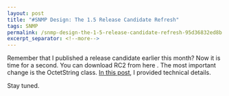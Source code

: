 ```yaml
---
layout: post
title: "#SNMP Design: The 1.5 Release Candidate Refresh"
tags: SNMP
permalink: /snmp-design-the-1-5-release-candidate-refresh-95d36832ed8b
excerpt_separator: <!--more-->
---
```

Remember that I published a release candidate earlier this month? Now it is time for a second. You can download RC2 from here . The most important change is the OctetString class. [In this post](/snmp-design-breaking-changes-coming-part-iii), I provided technical details.

Stay tuned.
<!--more-->